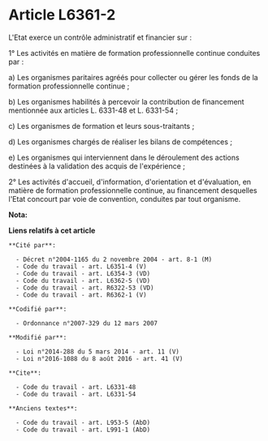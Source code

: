 # Article L6361-2

L'Etat exerce un contrôle administratif et financier sur : 

1° Les activités en matière de formation professionnelle continue conduites par : 

a) Les organismes  paritaires agréés pour collecter ou gérer les fonds de la formation professionnelle continue  ; 

b) Les organismes habilités à percevoir la contribution de financement mentionnée aux articles L. 6331-48 et L. 6331-54 ; 

c) Les organismes de formation et leurs sous-traitants ; 

d) Les organismes chargés de réaliser les bilans de compétences ; 

e) Les organismes qui interviennent dans le déroulement des actions destinées à la validation des acquis de l'expérience ; 

2° Les activités d'accueil, d'information, d'orientation et d'évaluation, en matière de formation professionnelle continue,
au financement desquelles l'Etat concourt par voie de convention, conduites par tout organisme.

**Nota:**



**Liens relatifs à cet article**

	**Cité par**:

	  - Décret n°2004-1165 du 2 novembre 2004 - art. 8-1 (M)
	  - Code du travail - art. L6351-4 (V)
	  - Code du travail - art. L6354-3 (VD)
	  - Code du travail - art. L6362-5 (VD)
	  - Code du travail - art. R6322-53 (VD)
	  - Code du travail - art. R6362-1 (V)

	**Codifié par**:

	  - Ordonnance n°2007-329 du 12 mars 2007

	**Modifié par**:

	  - Loi n°2014-288 du 5 mars 2014 - art. 11 (V)
	  - Loi n°2016-1088 du 8 août 2016 - art. 41 (V)

	**Cite**:

	  - Code du travail - art. L6331-48
	  - Code du travail - art. L6331-54

	**Anciens textes**:

	  - Code du travail - art. L953-5 (AbD)
	  - Code du travail - art. L991-1 (AbD)
